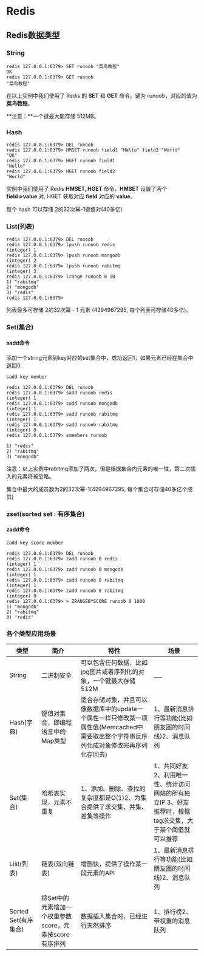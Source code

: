 # Redis

## Redis数据类型

### String

```\
redis 127.0.0.1:6379> SET runoob "菜鸟教程"
OK
redis 127.0.0.1:6379> GET runoob
"菜鸟教程"
```

在以上实例中我们使用了 Redis 的 **SET** 和 **GET** 命令。键为 runoob，对应的值为 **菜鸟教程**。

**注意：**一个键最大能存储 512MB。

### Hash

```
redis 127.0.0.1:6379> DEL runoob
redis 127.0.0.1:6379> HMSET runoob field1 "Hello" field2 "World"
"OK"
redis 127.0.0.1:6379> HGET runoob field1
"Hello"
redis 127.0.0.1:6379> HGET runoob field2
"World"
```

实例中我们使用了 Redis **HMSET, HGET** 命令，**HMSET** 设置了两个 **field=>value** 对, HGET 获取对应 **field** 对应的 **value**。

每个 hash 可以存储 2的32次幂-1键值对(40多亿)

### List(列表)

```
redis 127.0.0.1:6379> DEL runoob
redis 127.0.0.1:6379> lpush runoob redis
(integer) 1
redis 127.0.0.1:6379> lpush runoob mongodb
(integer) 2
redis 127.0.0.1:6379> lpush runoob rabitmq
(integer) 3
redis 127.0.0.1:6379> lrange runoob 0 10
1) "rabitmq"
2) "mongodb"
3) "redis"
redis 127.0.0.1:6379>
```

列表最多可存储 2的32次幂 - 1 元素 (4294967295, 每个列表可存储40多亿)。

### Set(集合)

#### sadd命令

添加一个string元素到key对应的set集合中，成功返回1，如果元素已经在集合中返回0.

```
sadd key member
```

```
redis 127.0.0.1:6379> DEL runoob
redis 127.0.0.1:6379> sadd runoob redis
(integer) 1
redis 127.0.0.1:6379> sadd runoob mongodb
(integer) 1
redis 127.0.0.1:6379> sadd runoob rabitmq
(integer) 1
redis 127.0.0.1:6379> sadd runoob rabitmq
(integer) 0
redis 127.0.0.1:6379> smembers runoob

1) "redis"
2) "rabitmq"
3) "mongodb"
```

注意：以上实例中rabitmq添加了两次，但是根据集合内元素的唯一性，第二次插入的元素将被忽略。

集合中最大的成员数为2的32次幂-1(4294967295, 每个集合可存储40多亿个成员)

### zset(sorted set : 有序集合)

#### zadd命令

```
zadd key score member
```

```
redis 127.0.0.1:6379> DEL runoob
redis 127.0.0.1:6379> zadd runoob 0 redis
(integer) 1
redis 127.0.0.1:6379> zadd runoob 0 mongodb
(integer) 1
redis 127.0.0.1:6379> zadd runoob 0 rabitmq
(integer) 1
redis 127.0.0.1:6379> zadd runoob 0 rabitmq
(integer) 0
redis 127.0.0.1:6379> > ZRANGEBYSCORE runoob 0 1000
1) "mongodb"
2) "rabitmq"
3) "redis"
```

### 各个类型应用场景

| 类型                 | 简介                                                    | 特性                                                         | 场景                                                         |
| -------------------- | ------------------------------------------------------- | ------------------------------------------------------------ | ------------------------------------------------------------ |
| String               | 二进制安全                                              | 可以包含任何数据，比如jpg图片或者序列化的对象，一个键最大存储512M | ___                                                          |
| Hash(字典)           | 键值对集合，即编程语言中的Map类型                       | 适合存储对象，并且可以像数据库中的update一个属性一样只修改某一项属性值(Memcached中需要取出整个字符串反序列化成对象修改完再序列化存回去) | 1、最新消息排行等功能(比如朋友圈的时间线)2、消息队列         |
| Set(集合)            | 哈希表实现，元素不重复                                  | 1、添加、删除、查找的复杂度都是O(1)2、为集合提供了求交集、并集、差集等操作 | 1、共同好友2、利用唯一性、统计访问网站的所有独立IP 3、好友推荐时，根据tag求交集，大于某个阈值就可以推荐 |
| List(列表)           | 链表(双向链表)                                          | 增删快，提供了操作某一段元素的API                            | 1、最新消息排行等功能(比如朋友圈的时间线)2、消息队列         |
| Sorted Set(有序集合) | 将Set中的元素增加一个权重参数score，元素按score有序排列 | 数据插入集合时，已经进行天然排序                             | 1、排行榜2、带权重的消息队列                                 |



